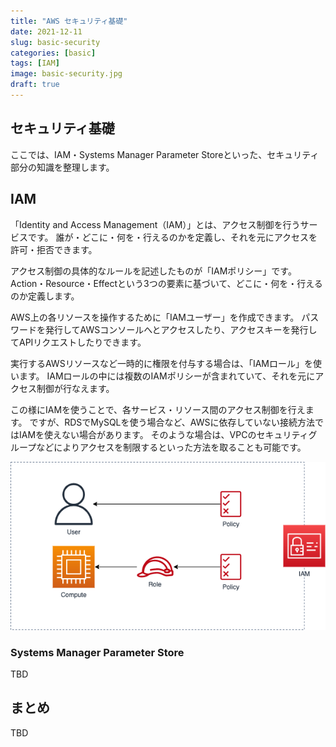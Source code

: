 ```yaml
---
title: "AWS セキュリティ基礎"
date: 2021-12-11
slug: basic-security
categories: [basic]
tags: [IAM]
image: basic-security.jpg
draft: true
---
```


## セキュリティ基礎

ここでは、IAM・Systems Manager Parameter Storeといった、セキュリティ部分の知識を整理します。


## IAM

「Identity and Access Management（IAM）」とは、アクセス制御を行うサービスです。
誰が・どこに・何を・行えるのかを定義し、それを元にアクセスを許可・拒否できます。

アクセス制御の具体的なルールを記述したものが「IAMポリシー」です。
Action・Resource・Effectという3つの要素に基づいて、どこに・何を・行えるのか定義します。

AWS上の各リソースを操作するために「IAMユーザー」を作成できます。
パスワードを発行してAWSコンソールへとアクセスしたり、アクセスキーを発行してAPIリクエストしたりできます。

実行するAWSリソースなど一時的に権限を付与する場合は、「IAMロール」を使います。
IAMロールの中には複数のIAMポリシーが含まれていて、それを元にアクセス制御が行なえます。

この様にIAMを使うことで、各サービス・リソース間のアクセス制御を行えます。
ですが、RDSでMySQLを使う場合など、AWSに依存していない接続方法ではIAMを使えない場合があります。
そのような場合は、VPCのセキュリティグループなどによりアクセスを制限するといった方法を取ることも可能です。

![](group-basic-iam.png)


### Systems Manager Parameter Store

TBD


## まとめ

TBD
